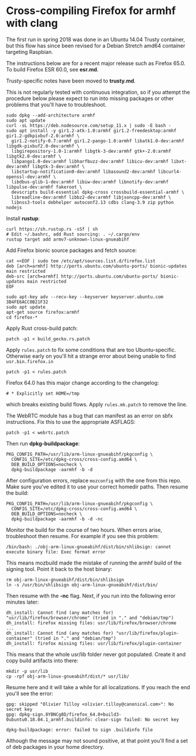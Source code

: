 # Cross-compiling Firefox for armhf with clang

The first run in spring 2018 was done in an Ubuntu 14.04 Trusty container,
but this flow has since been revised for a Debian Stretch amd64 container
targeting Raspbian.

The instructions below are for a recent major release such as Firefox
65.0. To build Firefox ESR 60.0, see **esr.md**.

Trusty-specific notes have been moved to **trusty.md**.

This is not regularly tested with continuous integration, so if you attempt
the procedure below please expect to run into missing packages or other problems
that you'll have to troubleshoot.

    sudo dpkg --add-architecture armhf
    sudo apt update
    curl -sL https://deb.nodesource.com/setup_11.x | sudo -E bash -
    sudo apt install -y gir1.2-atk-1.0:armhf gir1.2-freedesktop:armhf gir1.2-gdkpixbuf-2.0:armhf \
      gir1.2-notify-0.7:armhf gir1.2-pango-1.0:armhf libatk1.0-dev:armhf libgdk-pixbuf2.0-dev:armhf \
      libgirepository-1.0-1:armhf libgtk-3-dev:armhf gtk+-2.0:armhf libgtk2.0-dev:armhf \
      libpango1.0-dev:armhf libharfbuzz-dev:armhf libicu-dev:armhf libxt-dev:armhf libgtk-3-dev:armhf \
      libstartup-notification0-dev:armhf libasound2-dev:armhf libcurl4-openssl-dev:armhf \
      libdbus-glib-1-dev:armhf libiw-dev:armhf libnotify-dev:armhf libpulse-dev:armhf fakeroot \
      devscripts build-essential dpkg-cross crossbuild-essential-armhf \
      libreadline-dev:armhf libbz2-dev:armhf libjsoncpp-dev:armhf \
      libnss3-tools debhelper autoconf2.13 cdbs clang-3.9 zip python nodejs

Install **rustup**:

    curl https://sh.rustup.rs -sSf | sh
    # Edit ~/.bashrc, add Rust sourcing: . ~/.cargo/env
    rustup target add armv7-unknown-linux-gnueabihf

Add Firefox bionic source packages and fetch source:

    cat <<EOF | sudo tee /etc/apt/sources.list.d/firefox.list
    deb [arch=armhf] http://ports.ubuntu.com/ubuntu-ports/ bionic-updates main restricted
    deb-src [arch=armhf] http://ports.ubuntu.com/ubuntu-ports/ bionic-updates main restricted
    EOF

    sudo apt-key adv --recv-key --keyserver keyserver.ubuntu.com 3B4FE6ACC0B21F32
    sudo apt update
    apt-get source firefox:armhf
    cd firefox-*

Apply Rust cross-build patch:

    patch -p1 < build_gecko.rs.patch

Apply `rules.patch` to fix some conditions that are too Ubuntu-specific. Otherwise early
on you'll hit a strange error about being unable to find `usr.bin.firefox.in`

    patch -p1 < rules.patch

Firefox 64.0 has this major change according to the changelog:

    # * Explicitly set HOME=/tmp

which breaks existing build flows. Apply `rules.mk.patch` to remove the line.

The WebRTC module has a bug that can manifest as an error on sbfx instructions. Fix this
to use the appropriate ASFLAGS:

    patch -p1 < webrtc.patch

Then run **dpkg-buildpackage**:

    PKG_CONFIG_PATH=/usr/lib/arm-linux-gnueabihf/pkgconfig \
      CONFIG_SITE=/etc/dpkg-cross/cross-config.amd64 \
      DEB_BUILD_OPTIONS=nocheck \
      dpkg-buildpackage -aarmhf -b -d

After configuration errors, replace `mozconfig` with the one from this repo.
Make sure you've edited it to use your correct homedir paths. Then resume the build:

    PKG_CONFIG_PATH=/usr/lib/arm-linux-gnueabihf/pkgconfig \
      CONFIG_SITE=/etc/dpkg-cross/cross-config.amd64 \
      DEB_BUILD_OPTIONS=nocheck \
      dpkg-buildpackage -aarmhf -b -d -nc

Monitor the build for the course of two hours. When errors arise, troubleshoot then resume.
For example if you see this problem:

    /bin/bash: ./obj-arm-linux-gnueabihf/dist/bin/shlibsign: cannot execute binary file: Exec format error

This means mozbuild made the mistake of running the armhf build of the signing tool. Point it back to the host binary:

    rm obj-arm-linux-gnueabihf/dist/bin/shlibsign 
    ln -s /usr/bin/shlibsign obj-arm-linux-gnueabihf/dist/bin/

Then resume with the **-nc** flag. Next, if you run into the following error minutes later:

    dh_install: Cannot find (any matches for) "usr/lib/firefox/browser/chrome" (tried in "." and "debian/tmp")
    dh_install: firefox missing files: usr/lib/firefox/browser/chrome
    ...
    dh_install: Cannot find (any matches for) "usr/lib/firefox/plugin-container" (tried in "." and "debian/tmp")
    dh_install: firefox missing files: usr/lib/firefox/plugin-container

This means that the whole usr/lib folder never got populated. Create it and copy build artifacts into there:

    mkdir -p usr/lib
    cp -rpf obj-arm-linux-gnueabihf/dist/* usr/lib/

Resume here and it will take a while for all localizations. If you reach the end you'll see the error:

    gpg: skipped "Olivier Tilloy <olivier.tilloy@canonical.com>": No secret key
    gpg: dpkg-sign.8YBNCg8D/firefox_64.0+build3-0ubuntu0.18.04.1_armhf.buildinfo: clear-sign failed: No secret key

    dpkg-buildpackage: error: failed to sign .buildinfo file

Although the message may not sound positive, at that point you'll find a set of deb packages in your home directory.
